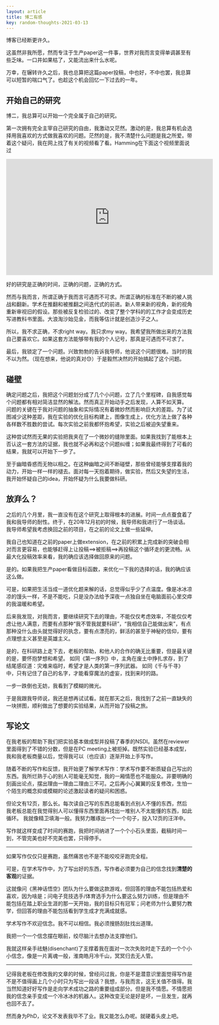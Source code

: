 ```yaml
---
layout: article
title: 博二有感
key: random-thoughts-2021-03-13
---
```


博客已经断更许久。

这虽然非我所愿，然而专注于生产paper这一件事，世界对我而言变得单调甚至有些乏味。一口井如果枯了，又能流出来什么水呢。

万幸，在辗转许久之后，我也总算把这篇paper投稿，中也好，不中也罢，我总算可以短暂的喘口气了。也趁这个机会回忆一下过去的一年。

## 开始自己的研究

博二，我总算可以开始一个完全属于自己的研究。

第一次拥有完全主宰自己研究的自由，我激动又茫然。激动的是，我总算有机会选择用我喜欢的方式做我喜欢的问题。茫然的是，我不清楚什么问题是我之所爱。带着这个疑问，我在网上找了有关的视频看了看。Hamming在下面这个视频里面说过

<iframe width="560" height="315" src="https://www.youtube.com/embed/a1zDuOPkMSw" frameborder="0" allow="accelerometer; autoplay; clipboard-write; encrypted-media; gyroscope; picture-in-picture" allowfullscreen></iframe>

好的研究是正确的时间，正确的问题，正确的方式。
<!-- 换句话说，看似科研是研究者在选择问题，实际上更多是用合适的解法（right way）来展示对未来研究流向的某种预见（right time）。 -->
然而与我而言，所谓正确于我而言可遇而不可求。所谓正确的标准在不断的被人挑战和翻新。学术在推翻和被推翻之间迭代式的前进。新人带来新的视角，新的视角重新审视旧的假设。那些被反复检验过的、改变了整个学科的的工作才会变成历史写进教科书里面。大浪淘沙始见金，而我等估计就是创造沙子之人。

<!-- 然而就算这部分共识 -->

<!-- 才会每一篇论文能有一部分本质性的突破已属罕见，然而就在这么罕见的论文里面，最终能够被写进课件写进教科书的工作百不存一。 -->

所以，我不求正确，不求right way。我只求my way。我希望我所做出来的方法我自己要喜欢它。如果这套方法能够带有我的个人记号，那真是可遇而不可求了。

最后，我锁定了一个问题。兴致勃勃的告诉我导师，他说这个问题很难。当时的我不以为然。（现在想来，他说的真对😓）于是毅然决然的开始搞起了这个问题。

## 碰壁

确定问题之后，我把这个问题划分成了几个小问题，立了几个里程碑，自我感觉每个问题都有相对简洁显然的解法。然而真正开始动手之后发现，人算不如天算。
问题的关键在于我对问题的抽象和实际情况有着微妙然而影响巨大的差距。为了试图减少这种差距，我在实验的优化目标构建上，图像生成上，优化方法上做了各种各样数不胜数的尝试。每次实验之前我都怀抱希望，实验之后被迫失望重来。

这种尝试然而无果的实验把我夹在了一个微妙的缝隙里面。如果我找到了能根本上否认这一套方法的证据，我也就不必再和这个问题纠缠；如果我最终得到了可看的结果，我就可以开始下一步了。

至于幽暗昏惑而无物以相之。在这种幽暗之间不断碰壁，那些曾经能够支撑着我的动力，开始一样一样的褪去。面对每一天抱着期待，做实验，然后又失望的生活，我开始怀疑自己的idea，开始怀疑为什么我要做科研。


## 放弃么？

之后的几个月里，我一直没有在这个研究上取得根本的进展。时间一点点蚕食着了我和我导师的耐性。终于，在20年12月初的时候，我导师和我进行了一场谈话。我导师希望我考虑换回之前的项目，在之前的论文上做一些延伸。

<!-- 这里先补充说明一下。处于学术道德原因，同一份论文是不能同时被两个会议review的。所以，在投稿到一个会议，到这个会议审查结果出来这段时间的所有其他会议都注定错过。所以，在我们这个小方向（计算机网络）里面，有一个理想的时间线，能够尽可能保证 --> 
我自己也知道在之前的paper上做extension，在之前的积累上完成新的突破会相对而言更容易，也能够赶得上让投稿==>被拒稿==>再投稿这个循环走的更流畅。从最大化投稿效率来看，我的确应该选择做回原来的问题。

<!-- 然而，最大化投稿效率又是为了什么呢？是为了有更多的paper。那么有更多的paper又是为了什么呢？为了产生属于自己的学术影响。那么产生自己的学术影响又是为了什么呢？

换句话说，我为什么要读这个博呢？我想，两年前的我可能给出的答案是trade money for freedom，能够为自己积攒名声，能够有当大学老师的可能。那么有freedom，有名声，当大学老师又是为了什么呢？

面对这种问题的时候，用来解决“最大化，最优化”的工具理性帮不了我了。 -->

是的。如果我把生产paper看做目标函数，来优化一下我的选择的话，我的确应该这么做。

可是，如果把生活当成一道优化题来解的话，总觉得似乎少了点温度。像是冰冰凉凉的馒头一样，不是不能吃，只是没办法给予深夜一点独自坐在电脑面前心里交瘁的我温暖和希望。

后来我发现，对我而言，要继续研究下去的理由，不能仅仅考虑效率，不能仅仅考虑让他人满意，而要有点那种“我不管我就要科研”，“我相信自己能做出来”，有点那种没什么由头就觉得好的执念，要有点漂亮的，鲜活的甚至于神秘的信仰，要有点理想主义甚至是英雄主义。

是的，在科研路上走下去，老板的帮助，和他人的合作的确无比重要，但是最关键的是，要怀抱梦想和希望。
如同《第一序列》中，主角在废土中挣扎求存，到了结尾感叹道：灾难来临时，希望才是人类的第一序列武器。
如同《千与千寻》中，只有记住了自己的名字，才能看穿魔法的虚妄，找到来时的路。

一步一跌倒也无妨，我看到了模糊的微光。

于是我跟我导师说，我还是想再试试看。就在那天之后，我找到了之前一直缺失的一块拼图，顺利做出了想要的实验结果，从而开始了投稿之旅。

## 写论文

在我老板的帮助下我们把实验基本做成型并投稿了春季的NSDI。虽然在reviewer里面得到了不错的分数，但是在PC meeting上被拒掉。既然实验已经基本成型，我和我老板商量以后，觉得我可以（也应该）逐渐开始上手写作。

随着不断的写作和反馈，我开始更了解学术写作：学术写作要不断质疑自己写出的东西。我所烂熟于心的别人可能毫无知觉，我的一厢情愿也不能服众。非要明确的刻画出论点，摆出理由一理由二理由三不可。之后再小心翼翼的反复修改，生怕一个陌生的概念抑或模糊的论述激起读者的疑问和困惑。

但论文有12页，那么长。每次读自己写的东西总能看到点别人不懂的东西，然后我老板总能在我觉得别人可以懂得东西里面再找出一堆别人不太能懂的东西，如此循环。
我就像精卫填海一般。我努力雕琢出一个一个句子，投入12页的汪洋中。


写作就这样变成了时间的赛跑，我把时间纳进了一个个小石头里面，截稿时间一到，不管完美也好不完美也罢，只得停手。




<!-- 青山遮不住，毕竟东流去。 -->

---

如果写作仅仅只是赛跑，虽然痛苦也不是不能咬咬牙跑完全程。

可是，在学术写作中，为了写出好的东西，写作者必须要为自己的信念找到**清楚的客观**的证据。

这就像问《黑神话悟空》团队为什么要做这款游戏，但回答的理由不能包括热爱和喜欢，因为啥是；问电子竞技选手/体育选手为什么要这么努力训练，但是理由不能包括在踏上职业生涯的那一天开始，我的目标只有冠军；问老师为什么要努力教学，但回答的理由不能包括看到学生成才充满成就感。


学术写作不欢迎信念。我不可以相信。我必须搜肠刮肚找出道理。

我把一个一个信念摆在眼前，绞尽脑汁去想办法支撑他们。
<!-- 写作变成了和时间的赛跑和妥协。曾经在无数个深夜支撑着我的梦想，就这样被解构成了一个机器人，充满冷冰冰的论述。 -->
<!-- 戏谑的是，正是信念支撑着我完成了这段科研，然而论文拒绝信念。 -->
我就这样亲手祛魅(disenchant)了支撑着我在面对一次次失败时走下去的一个个小小信念，像是一片离魂一般，淮南皓月冷千山，冥冥归去无人管。



---




记得我老板在修改我的文章的时候，曾经问过我，你是不是潜意识里面觉得写作是不是不值得画上几个小时只为写出一段话？我想，与我而言，这无关值不值得。我当然知道好好写作是走向学术成功之路的重要组成部分。但是我不情愿。不情愿把我的信念亲手变成一个冷冰冰的机器人。这种改变无论是好是坏，一旦发生，就再也回不去了。

然而身为PhD，论文不发表我毕不了业。我又能怎么办呢。就硬着头皮上吧。

<!-- 我老板曾经对我说过，当你自己觉得自己做的东西充满缺陷和不完美的时候，你离发表文章就不远了。这真是绝妙的讽刺。当我把自己做的东西变成一个机器人的时候，。 -->

<!-- 
然后我就开始一步一步的认识写作是一件多么吃力的事。我一开始以为写作不就是写证明题嘛，把对的东西摆在那里就行，就像孔乙己一样，找到九枚大钱之后排在柜台上就可以。后来在一次次和我老板的对话中体会到了这多么离谱。

写作对我而言最大的挑战有两点：第一，怎么从混沌的问题中选择一个故事；第二，怎么建造一个从已知到未知的最短桥梁。

先说故事。故事是一个神奇的概念，就像数学里面的集合，系统圈子(system community)里面的根本性(fundamental)。别人总在谈论说：写作的关键就是怎么讲故事啦，你这个故事不行啊，诸如此类。但从来没人跟我讲过什么是故事。被此问题困扰许久的我，在博一的一堂有关写作的课上问老师说：故事到底是个什么东西。老师想了想，却说故事是什么她也很难下一个清楚的定义，要通过和别人反复交谈慢慢体会。

现在想来她说的对。故事是什么，只能描述而没法给出一个定义。故事与我而言，是从别人的价值连接到我们的方法之间的桥梁。



从我自身的角度出发，写作是把论述串成线， -->
